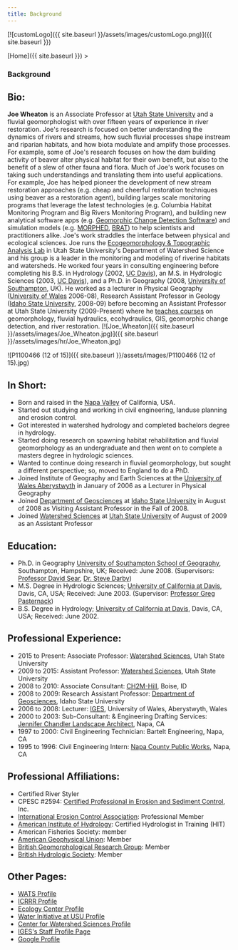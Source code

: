 ```yaml
---
title: Background
---
```


[![customLogo]({{ site.baseurl }}/assets/images/customLogo.png)]({{ site.baseurl }})

[Home]({{ site.baseurl }})‎ >

### Background

## Bio:

**Joe Wheaton** is an Associate Professor at [Utah State University](http://cnr.usu.edu/wats) and a fluvial geomorphologist with over fifteen years of experience in river restoration. Joe's research is focused on better understanding the dynamics of rivers and streams, how such fluvial processes shape instream and riparian habitats, and how biota modulate and amplify those processes. For example, some of Joe's research focuses on how the dam building activity of  beaver alter physical habitat for their own benefit, but also to the benefit of a slew of other fauna and flora. Much of Joe's work focuses on taking such understandings and translating them into useful applications. For example, Joe has helped pioneer the development of new stream restoration approaches (e.g. cheap and cheerful restoration techniques using beaver as a restoration agent), building larges scale monitoring programs that leverage the latest technologies (e.g. Columbia Habitat Monitoring Program and Big Rivers Monitoring Program), and building new analytical software apps (e.g. [Geomorphic Change Detection Software](http://gcd.joewheaton.org/)) and simulation models (e.g. [MORPHED](http://morphed.joewheaton.org/), [BRAT](http://brat.joewheaton.org/)) to help scientists and practitioners alike.  Joe's work straddles the interface between physical and ecological sciences. Joe runs the [Ecogeomorphology & Topographic Analysis Lab](https://joewheaton-org.github.io/etal/) in Utah State University's Department of Watershed Science and his group is a leader in the monitoring and modeling of riverine habitats and watersheds. He worked four years in consulting engineering before completing his B.S. in Hydrology (2002, [UC Davis](http://lawr.ucdavis.edu/)), an M.S. in Hydrologic Sciences (2003, [UC Davis](http://lawr.ucdavis.edu/)), and a Ph.D. in Geography (2008, [University of Southampton](http://www.southampton.ac.uk/geography/), UK). He worked as a lecturer in Physical Geography ([University of Wales](http://www.aber.ac.uk/en/iges/) 2006-08), Research Assistant Professor in Geology ([Idaho State University](http://geology.isu.edu/), 2008-09) before becoming an Assistant Professor at Utah State University (2009-Present) where he [teaches courses](http://www.joewheaton.org/Home/students-teaching/courses) on  geomorphology, fluvial hydraulics, ecohydraulics, GIS, geomorphic change detection, and river restoration. [![Joe_Wheaton]({{ site.baseurl }}/assets/images/Joe_Wheaton.jpg)]({{ site.baseurl }}/assets/images/hr/Joe_Wheaton.jpg)

![P1100466 (12 of 15)]({{ site.baseurl }}/assets/images/P1100466 (12 of 15).jpg)

## In Short:

- Born and raised in the [Napa Valley](http://www.napavalley.com/) of California, USA.
- Started out studying and working in civil engineering, landuse planning and erosion control.
- Got interested in watershed hydrology and completed bachelors degree in hydrology.
- Started doing research on spawning habitat rehabilitation and fluvial geomorphology as an undergraduate and then went on to complete a masters degree in hydrologic sciences.
- Wanted to continue doing research in fluvial geomorphology, but sought a different perspective; so, moved to England to do a PhD.
- Joined Institute of Geography and Earth Sciences at the [University of Wales Aberystwyth](http://www.aber.ac.uk/) in January of 2006 as a Lecturer in Physical Geography
- Joined [Department of Geosciences](http://geology.isu.edu/) at [Idaho State University](http://www.isu.edu/) in August of 2008 as Visiting Assistant Professor in the Fall of 2008.
- Joined [Watershed Sciences](http://www.cnr.usu.edu/wats/) at [Utah State University](http://www.usu.edu/) of August of 2009 as an Assistant Professor

## Education:

- Ph.D. in Geography [University of Southampton School of Geography](http://www.southampton.ac.uk/geography/), Southampton, Hampshire, UK; Received: June 2008. (Supervisors: [Professor David Sear](http://www.geog.soton.ac.uk/staff/das/profile/default.aspx), [Dr. Steve Darby](http://www.geog.soton.ac.uk/staff/sed/profile/default.aspx))
- M.S. Degree in Hydrologic Sciences; [University of California at Davis](http://lawr.ucdavis.edu/student-scene/grad-programs/hydrologic-sciences), Davis, CA, USA; Received: June 2003. (Supervisor: [Professor Greg Pasternack](http://pasternack.ucdavis.edu/))
- B.S. Degree in Hydrology; [University of California at Davis](http://lawr.ucdavis.edu/student-scene/grad-programs/hydrologic-sciences), Davis, CA, USA; Received: June 2002. 

## Professional Experience:

- 2015 to Present: Associate Professor: [Watershed Sciences](http://www.cnr.usu.edu/wats/), Utah State University 
- 2009 to 2015: Assistant Professor: [Watershed Sciences](http://www.cnr.usu.edu/wats/), Utah State University
- 2008 to 2010: Associate Consultant: [CH2M-Hill](https://www.ch2m.com/what-we-do/water/waterresources-ecosystem-management), Boise, ID
- 2008 to 2009: Research Assistant Professor: [Department of Geosciences](http://geology.isu.edu/), Idaho State University
- 2006 to 2008: Lecturer: [IGES](http://www.ies.aber.ac.uk/), University of Wales, Aberystwyth, Wales
- 2000 to 2003: Sub-Consultant: & Engineering  Drafting Services: [Jennifer Chandler Landscape Architect](http://www.chandler2.com/), Napa, CA
- 1997 to 2000: Civil Engineering Technician: Bartelt Engineering, Napa, CA
- 1995 to 1996: Civil Engineering Intern: [Napa County Public Works](http://www.co.napa.ca.us/Gov/Departments/DeptDefault.asp?DID=17500), Napa, CA

## Professional Affiliations:

- Certified River Styler
- CPESC #2594: [Certified Professional in Erosion and Sediment Control](http://www.envirocertintl.org/cpesc/), Inc.
- [International Erosion Control Association](http://www.ieca.org/): Professional Member
- [American Institute of Hydrology](http://www.aihydro.org/): Certified Hydrologist in Training (HIT)
- American Fisheries Society: member
- [American Geophysical Union](http://www.agu.org/): Member
- [British Geomorphological Research Group](http://www.bgrg.org/): Member
- [British Hydrologic Society](http://www.hydrology.org.uk/): Member

## Other Pages:

- [WATS Profile](https://qcnr.usu.edu/directory/wheaton_joseph)
- [ICRRR Profile](http://www.cnr.usu.edu/icrrr/htm/faculty-and-staff/)
- [Ecology Center Profile](http://www.usu.edu/ecology/htm/faculty/memberID=3887)
- [Water Initiative at USU Profile](http://water.usu.edu/)
- [Center for Watershed Sciences Profile](http://watershed.ucdavis.edu/people/alumni.html#wheaton)
- [IGES's Staff Profile Page](http://www.ies.aber.ac.uk/en/staff/academic/joseph-wheaton)
- [Google Profile](http://www.google.com/profiles/Joe.M.Wheaton)

